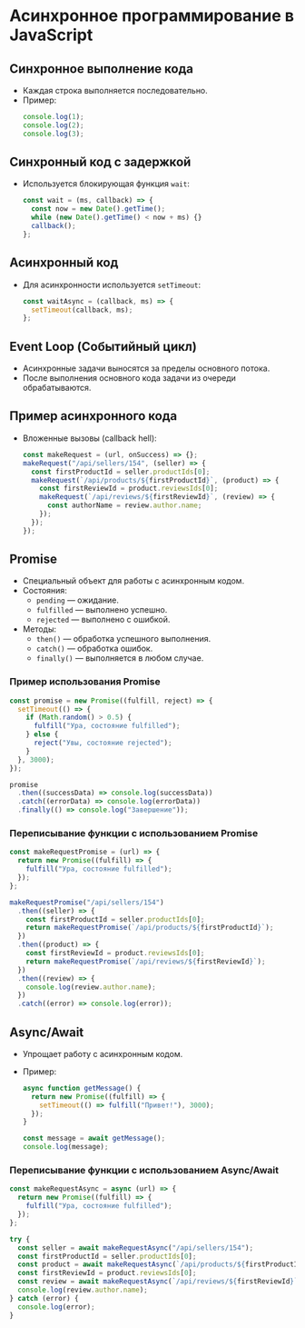 # Асинхронное программирование в JavaScript

## Синхронное выполнение кода

- Каждая строка выполняется последовательно.
- Пример:
  ```javascript
  console.log(1);
  console.log(2);
  console.log(3);
  ```

## Синхронный код с задержкой

- Используется блокирующая функция `wait`:
  ```javascript
  const wait = (ms, callback) => {
    const now = new Date().getTime();
    while (new Date().getTime() < now + ms) {}
    callback();
  };
  ```

## Асинхронный код

- Для асинхронности используется `setTimeout`:
  ```javascript
  const waitAsync = (callback, ms) => {
    setTimeout(callback, ms);
  };
  ```

## Event Loop (Событийный цикл)

- Асинхронные задачи выносятся за пределы основного потока.
- После выполнения основного кода задачи из очереди обрабатываются.

## Пример асинхронного кода

- Вложенные вызовы (callback hell):
  ```javascript
  const makeRequest = (url, onSuccess) => {};
  makeRequest("/api/sellers/154", (seller) => {
    const firstProductId = seller.productIds[0];
    makeRequest(`/api/products/${firstProductId}`, (product) => {
      const firstReviewId = product.reviewsIds[0];
      makeRequest(`/api/reviews/${firstReviewId}`, (review) => {
        const authorName = review.author.name;
      });
    });
  });
  ```

## Promise

- Специальный объект для работы с асинхронным кодом.
- Состояния:
  - `pending` — ожидание.
  - `fulfilled` — выполнено успешно.
  - `rejected` — выполнено с ошибкой.
- Методы:
  - `then()` — обработка успешного выполнения.
  - `catch()` — обработка ошибок.
  - `finally()` — выполняется в любом случае.

### Пример использования Promise

```javascript
const promise = new Promise((fulfill, reject) => {
  setTimeout(() => {
    if (Math.random() > 0.5) {
      fulfill("Ура, состояние fulfilled");
    } else {
      reject("Увы, состояние rejected");
    }
  }, 3000);
});

promise
  .then((successData) => console.log(successData))
  .catch((errorData) => console.log(errorData))
  .finally(() => console.log("Завершение"));
```

### Переписывание функции с использованием Promise

```javascript
const makeRequestPromise = (url) => {
  return new Promise((fulfill) => {
    fulfill("Ура, состояние fulfilled");
  });
};

makeRequestPromise("/api/sellers/154")
  .then((seller) => {
    const firstProductId = seller.productIds[0];
    return makeRequestPromise(`/api/products/${firstProductId}`);
  })
  .then((product) => {
    const firstReviewId = product.reviewsIds[0];
    return makeRequestPromise(`/api/reviews/${firstReviewId}`);
  })
  .then((review) => {
    console.log(review.author.name);
  })
  .catch((error) => console.log(error));
```

## Async/Await

- Упрощает работу с асинхронным кодом.
- Пример:

  ```javascript
  async function getMessage() {
    return new Promise((fulfill) => {
      setTimeout(() => fulfill("Привет!"), 3000);
    });
  }

  const message = await getMessage();
  console.log(message);
  ```

### Переписывание функции с использованием Async/Await

```javascript
const makeRequestAsync = async (url) => {
  return new Promise((fulfill) => {
    fulfill("Ура, состояние fulfilled");
  });
};

try {
  const seller = await makeRequestAsync("/api/sellers/154");
  const firstProductId = seller.productIds[0];
  const product = await makeRequestAsync(`/api/products/${firstProductId}`);
  const firstReviewId = product.reviewsIds[0];
  const review = await makeRequestAsync(`/api/reviews/${firstReviewId}`);
  console.log(review.author.name);
} catch (error) {
  console.log(error);
}
```
